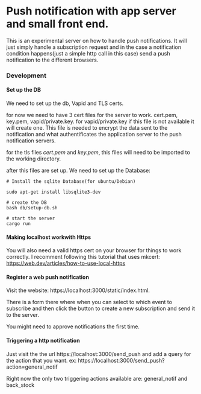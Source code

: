 # Push notification with app server and small front end. 

This is an experimental server on how to handle push notifications. It will just simply handle a subscription request and in the case a notification condition happens(just a simple http call in this case) send a push notification to the different browsers.

### Development 

 
#### Set up the DB

We need to set up the db, Vapid and TLS certs.
  
for now we need to have 3 cert files for the server to work. cert.pem, key.pem, vapid/private.key. 
for vapid/private.key if this file is not available it will create one. This file is needed to encrypt the data sent to the notification and what authentificates the application server to the push notification
servers.

for the tls files *cert.pem* and *key.pem*, this files will need to be imported to the working directory.

after this files are set up. We need to set up the Database:

```
# Install the sqlite Database(for ubuntu/Debian)

sudo apt-get install libsqlite3-dev

# create the DB 
bash db/setup-db.sh

# start the server 
cargo run

```
#### Making localhost workwith Https

You will also need a valid https cert on your browser for things to work correctly. 
I recomment following this tutorial that uses mkcert: https://web.dev/articles/how-to-use-local-https

#### Register a  web push notification 

Visit the website: https://localhost:3000/static/index.html.

There is a form there where when you can select to which event to subscribe and then click the button to create a new subscription and send it to the server.

You might need to approve notifications the first time.


#### Triggering a http notification
Just visit the the url https://localhost:3000/send_push and add a query for the action that you want.  ex: https://localhost:3000/send_push?action=general_notif

Right now the only two triggering actions available are: general_notif and back_stock



